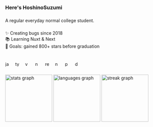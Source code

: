 <h3 align="left">Here's HoshinoSuzumi</h3>

###

<p align="left">A regular everyday normal college student.</p>

###

<p align="left">✨ Creating bugs since 2018<br>📚 Learning Nuxt & Next<br>🎯 Goals: gained 800+ stars before graduation</p>

###

<br clear="both">

<div align="left">
  <img src="https://cdn.jsdelivr.net/gh/devicons/devicon/icons/javascript/javascript-original.svg" height="16" alt="javascript logo"  />
  <img width="8" />
  <img src="https://cdn.jsdelivr.net/gh/devicons/devicon/icons/typescript/typescript-original.svg" height="16" alt="typescript logo"  />
  <img width="8" />
  <img src="https://cdn.jsdelivr.net/gh/devicons/devicon/icons/vuejs/vuejs-original.svg" height="16" alt="vuejs logo"  />
  <img width="8" />
  <img src="https://cdn.jsdelivr.net/gh/devicons/devicon/icons/nuxtjs/nuxtjs-original.svg" height="16" alt="nuxtjs logo"  />
  <img width="8" />
  <img src="https://cdn.jsdelivr.net/gh/devicons/devicon/icons/react/react-original.svg" height="16" alt="react logo"  />
  <img width="8" />
  <img src="https://cdn.jsdelivr.net/gh/devicons/devicon/icons/nextjs/nextjs-original.svg" height="16" alt="nextjs logo"  />
  <img width="8" />
  <img src="https://cdn.jsdelivr.net/gh/devicons/devicon/icons/python/python-original.svg" height="16" alt="python logo"  />
  <img width="8" />
  <img src="https://cdn.jsdelivr.net/gh/devicons/devicon/icons/docker/docker-original.svg" height="16" alt="docker logo"  />
</div>

###

<div align="left">
  <img src="https://github-readme-stats.vercel.app/api?username=HoshinoSuzumi&hide_title=true&hide_rank=false&show_icons=true&include_all_commits=true&count_private=true&disable_animations=false&locale=en&hide_border=false&order=1&custom_title=My%20stats" height="150" alt="stats graph"  />
  <img src="https://github-readme-stats.vercel.app/api/top-langs?username=HoshinoSuzumi&locale=en&hide_title=false&layout=compact&card_width=320&langs_count=8&hide_border=false&order=2&custom_title=Code%20with..." height="150" alt="languages graph"  />
  <img src="https://streak-stats.demolab.com?user=HoshinoSuzumi&locale=en&mode=daily&hide_border=false&border_radius=5&date_format=M%20j%5B,%20Y%5D&order=3" height="150" alt="streak graph"  />
</div>

###
